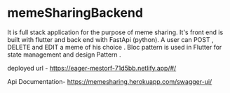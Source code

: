 # memeSharingBackend

It is full stack application for the purpose of meme sharing. It's front end is built with flutter and back end with FastApi (python). A user can POST , DELETE and EDIT a meme of his choice . Bloc pattern is used in Flutter for state management and design Pattern .

deployed url - https://eager-mestorf-71d5bb.netlify.app/#/

Api Documentation- https://memesharing.herokuapp.com/swagger-ui/
